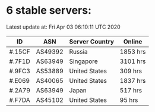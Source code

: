 # 6 stable servers:

Latest update at: Fri Apr 03 06:10:11 UTC 2020

| ID | ASN | Server Country | Online |
| -- | --- | -------------- | ------ |
| #.15CF | AS49392 | Russia | 1853 hrs |
| #.7F1D | AS63949 | Singapore | 3101 hrs |
| #.9FC3 | AS53889 | United States | 309 hrs |
| #.E069 | AS40065 | United States | 1837 hrs |
| #.2A79 | AS63949 | Japan | 517 hrs |
| #.F7DA | AS45102 | United States | 95 hrs |

